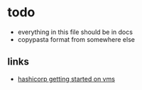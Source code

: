 # todo

- everything in this file should be in docs
- copypasta format from somewhere else

## links

- [hashicorp getting started on vms](https://github.com/hashicorp-education/learn-consul-get-started-vms)
